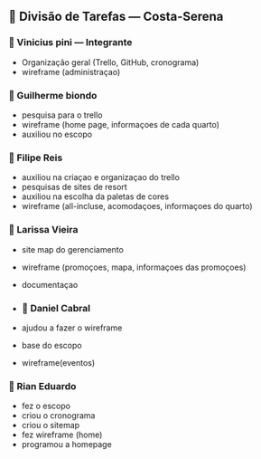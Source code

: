 ## 👤 Divisão de Tarefas — Costa-Serena

### 🔹 Vinicius pini — **Integrante**
- Organização geral (Trello, GitHub, cronograma)
- wireframe (administraçao)


### 🔹 Guilherme biondo 
- pesquisa para o trello
- wireframe (home page, informaçoes de cada quarto)
- auxiliou no escopo

### 🔹 Filipe Reis 
- auxiliou na criaçao e organizaçao do trello
- pesquisas de sites de resort
- auxiliou na escolha da paletas de cores
- wireframe (all-incluse, acomodaçoes, informaçoes do quarto)

### 🔹 Larissa Vieira
- site map do gerenciamento
- wireframe (promoçoes, mapa, informaçoes das promoçoes)
- documentaçao
  
- ### 🔹 Daniel Cabral
- ajudou a fazer o wireframe
- base do escopo
- wireframe(eventos)

### 🔹 Rian Eduardo
- fez o escopo
- criou o cronograma
- criou o sitemap
- fez wireframe (home)
- programou a homepage
